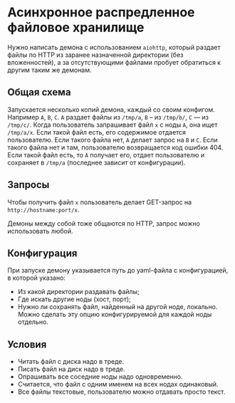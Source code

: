 Асинхронное распредленное файловое хранилище
============================================

Нужно написать демона с использованием `aiohttp`, который раздает файлы по HTTP из заранее назначенной директории
(без вложенностей), а за отсутствующими файлами пробует обратиться к другим таким же демонам.

Общая схема
-----------

Запускается несколько копий демона, каждый со своим конфигом. Например `A`, `B`, `C`.
`A` раздает файлы из `/tmp/a`, `B` – из `/tmp/b/`, `С` — из `/tmp/c/`.
Когда пользователь запрашивает файл `x` с ноды `A`, она ищет `/tmp/a/x`.
Если такой файл есть, его содержимое отдается пользователю.
Если такого файла нет, `A` делает запрос на `B` и `C`.
Если такого файла нет и там, пользователю возвращается код ошибки 404.
Если такой файл есть, то `A` получает его, отдает пользователю и сохраняет в `/tmp/a`
(последнее зависит от конфигурации).

Запросы
-------

Чтобы получить файл `x` пользователь делает GET-запрос на `http://hostname:port/x`.

Демоны между собой тоже общаются по HTTP, запрос можно использовать любой.

Конфигурация
------------

При запуске демону указывается путь до yaml-файла с конфигурацией, в которой указано:

* Из какой директории раздавать файлы;
* Где искать другие ноды (хост, порт);
* Нужно ли сохранять файл, найденный на другой ноде, локально.
  Можно сделать эту опцию конфигурируемой для каждой ноды отдельно.

Условия
---------

* Читать файл с диска надо в треде.
* Писать файл на диск надо в треде.
* Опрашивать все соседние ноды надо одновременно.
* Считается, что файл с одним именем на всех нодах одинаковый.
* Все файлы текстовые, пользователю можно отдавать просто текст.
